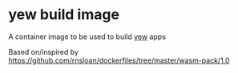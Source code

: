 # yew build image

A container image to be used to build [yew](https://yew.rs/docs/en/) apps

Based on/inspired by <https://github.com/rnsloan/dockerfiles/tree/master/wasm-pack/1.0>
